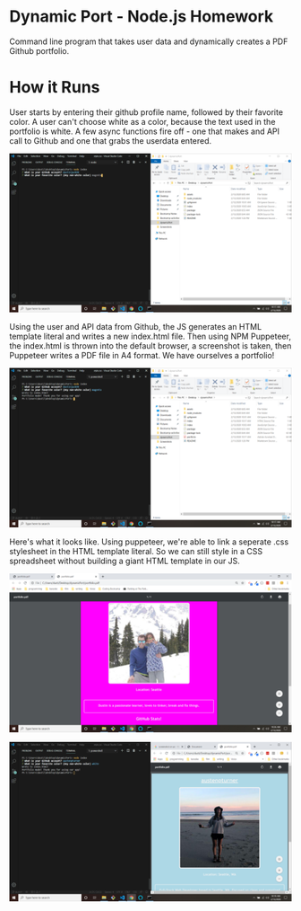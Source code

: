 # Dynamic Port - Node.js Homework

Command line program that takes user data and dynamically creates a PDF Github portfolio.

# How it Runs

User starts by entering their github profile name, followed by their favorite color.
A user can't choose white as a color, because the text used in the portfolio is white.
A few async functions fire off - one that makes and API call to Github and one that
grabs the userdata entered. 

![Image 1](/assets/scrn1.png)

Using the user and API data from Github, the JS generates an HTML template literal and
writes a new index.html file. Then using NPM Puppeteer, the index.html is thrown into 
the default browser, a screenshot is taken, then Puppeteer writes a PDF file in A4 format.
We have ourselves a portfolio!

![Image 2](/assets/scrn2.png)

Here's what it looks like. Using puppeteer, we're able to link a seperate .css stylesheet
in the HTML template literal. So we can still style in a CSS spreadsheet without building
a giant HTML template in our JS. 

![Image 3](/assets/scrn3.png)



![Image 3](/assets/scrn4.png)
